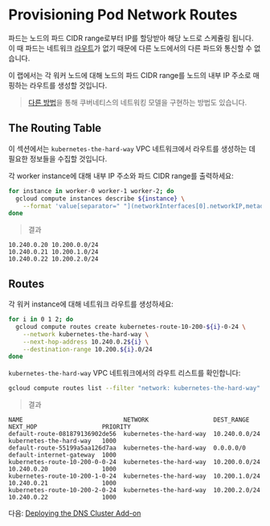 # Provisioning Pod Network Routes

파드는 노드의 파드 CIDR range로부터 IP를 할당받아 해당 노드로 스케쥴링 됩니다. 이 때 파드는 네트워크 [라우트](https://cloud.google.com/compute/docs/vpc/routes)가 없기 때문에 다른 노드에서의 다른 파드와 통신할 수 없습니다.

이 랩에서는 각 워커 노드에 대해 노드의 파드 CIDR range를 노드의 내부 IP 주소로 매핑하는 라우트를 생성할 것입니다.

> [다른 방법](https://kubernetes.io/docs/concepts/cluster-administration/networking/#how-to-achieve-this)을 통해 쿠버네티스의 네트워킹 모델을 구현하는 방법도 있습니다.

## The Routing Table

이 섹션에서는 `kubernetes-the-hard-way` VPC 네트워크에서 라우트를 생성하는 데 필요한 정보들을 수집할 것입니다.

각 worker instance에 대해 내부 IP 주소와 파드 CIDR range를 출력하세요:

```bash
for instance in worker-0 worker-1 worker-2; do
  gcloud compute instances describe ${instance} \
    --format 'value[separator=" "](networkInterfaces[0].networkIP,metadata.items[0].value)'
done
```

> 결과

```
10.240.0.20 10.200.0.0/24
10.240.0.21 10.200.1.0/24
10.240.0.22 10.200.2.0/24
```

## Routes

각 워커 instance에 대해 네트워크 라우트를 생성하세요:

```bash
for i in 0 1 2; do
  gcloud compute routes create kubernetes-route-10-200-${i}-0-24 \
    --network kubernetes-the-hard-way \
    --next-hop-address 10.240.0.2${i} \
    --destination-range 10.200.${i}.0/24
done
```

`kubernetes-the-hard-way` VPC 네트워크에서의 라우트 리스트를 확인합니다:

```bash
gcloud compute routes list --filter "network: kubernetes-the-hard-way"
```

> 결과

```
NAME                            NETWORK                  DEST_RANGE     NEXT_HOP                  PRIORITY
default-route-081879136902de56  kubernetes-the-hard-way  10.240.0.0/24  kubernetes-the-hard-way   1000
default-route-55199a5aa126d7aa  kubernetes-the-hard-way  0.0.0.0/0      default-internet-gateway  1000
kubernetes-route-10-200-0-0-24  kubernetes-the-hard-way  10.200.0.0/24  10.240.0.20               1000
kubernetes-route-10-200-1-0-24  kubernetes-the-hard-way  10.200.1.0/24  10.240.0.21               1000
kubernetes-route-10-200-2-0-24  kubernetes-the-hard-way  10.200.2.0/24  10.240.0.22               1000
```

다음: [Deploying the DNS Cluster Add-on](12-dns-addon.md)
